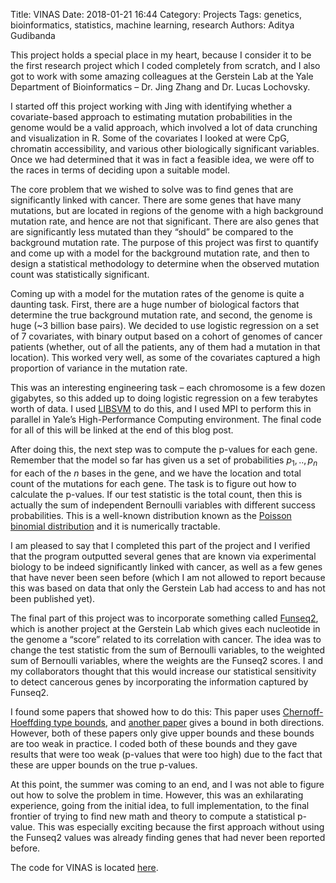 Title: VINAS
Date: 2018-01-21 16:44
Category: Projects
Tags: genetics, bioinformatics, statistics, machine learning, research
Authors: Aditya Gudibanda




This project holds a special place in my heart, because I consider it to be the first research project which I coded completely from scratch, and I also got to work with some amazing colleagues at the Gerstein Lab at the Yale Department of Bioinformatics – Dr. Jing Zhang and Dr. Lucas Lochovsky.

I started off this project working with Jing with identifying whether a covariate-based approach to estimating mutation probabilities in the genome would be a valid approach, which involved a lot of data crunching and visualization in R. Some of the covariates I looked at were CpG, chromatin accessibility, and various other biologically significant variables. Once we had determined that it was in fact a feasible idea, we were off to the races in terms of deciding upon a suitable model.

The core problem that we wished to solve was to find genes that are significantly linked with cancer. There are some genes that have many mutations, but are located in regions of the genome with a high background mutation rate, and hence are not that significant. There are also genes that are significantly less mutated than they “should” be compared to the background mutation rate. The purpose of this project was first to quantify and come up with a model for the background mutation rate, and then to design a statistical methodology to determine when the observed mutation count was statistically significant.

Coming up with a model for the mutation rates of the genome is quite a daunting task. First, there are a huge number of biological factors that determine the true background mutation rate, and second, the genome is huge (~3 billion base pairs). We decided to use logistic regression on a set of 7 covariates, with binary output based on a cohort of genomes of cancer patients (whether, out of all the patients, any of them had a mutation in that location). This worked very well, as some of the covariates captured a high proportion of variance in the mutation rate.

This was an interesting engineering task – each chromosome is a few dozen gigabytes, so this added up to doing logistic regression on a few terabytes worth of data. I used [LIBSVM](https://www.csie.ntu.edu.tw/~cjlin/libsvm/) to do this, and I used MPI to perform this in parallel in Yale’s High-Performance Computing environment. The final code for all of this will be linked at the end of this blog post.

After doing this, the next step was to compute the p-values for each gene. Remember that the model so far has given us a set of probabilities $p_1, .., p_n$ for each of the $n$ bases in the gene, and we have the location and total count of the mutations for each gene. The task is to figure out how to calculate the p-values. If our test statistic is the total count, then this is actually the sum of independent Bernoulli variables with different success probabilities. This is a well-known distribution known as the [Poisson binomial distribution](https://en.wikipedia.org/wiki/Poisson_binomial_distribution) and it is numerically tractable.

I am pleased to say that I completed this part of the project and I verified that the program outputted several genes that are known via experimental biology to be indeed significantly linked with cancer, as well as a few genes that have never been seen before (which I am not allowed to report because this was based on data that only the Gerstein Lab had access to and has not been published yet).

The final part of this project was to incorporate something called [Funseq2](http://funseq2.gersteinlab.org/), which is another project at the Gerstein Lab which gives each nucleotide in the genome a “score” related to its correlation with cancer. The idea was to change the test statistic from the sum of Bernoulli variables, to the weighted sum of Bernoulli variables, where the weights are the Funseq2 scores. I and my collaborators thought that this would increase our statistical sensitivity to detect cancerous genes by incorporating the information captured by Funseq2.

I found some papers that showed how to do this: This paper uses [Chernoff-Hoeffding type bounds](https://www.cc.gatech.edu/~mihail/Rag88.pdf), and [another paper](https://arxiv.org/pdf/1301.7392.pdf) gives a bound in both directions. However, both of these papers only give upper bounds and these bounds are too weak in practice. I coded both of these bounds and they gave results that were too weak (p-values that were too high) due to the fact that these are upper bounds on the true p-values.

At this point, the summer was coming to an end, and I was not able to figure out how to solve the problem in time. However, this was an exhilarating experience, going from the initial idea, to full implementation, to the final frontier of trying to find new math and theory to compute a statistical p-value. This was especially exciting because the first approach without using the Funseq2 values was already finding genes that had never been reported before.

The code for VINAS is located [here](https://github.com/hrithikguy/VINAS).
